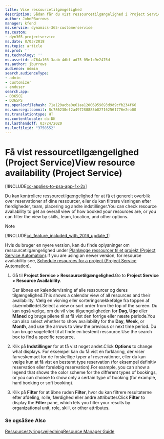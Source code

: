 ```yaml
---
title: Vise ressourcetilgængelighed
description: Sådan får du vist ressourcetilgængelighed i Project Service
author: JohnPBurrows
manager: kfend
ms.service: dynamics-365-customerservice
ms.custom:
- dyn365-projectservice
ms.date: 8/03/2018
ms.topic: article
ms.prod: ''
ms.technology: ''
ms.assetid: a764a166-3aab-4dbf-ad75-05e1c9e2476d
ms.author: jburrows
audience: Admin
search.audienceType:
- admin
- customizer
- enduser
search.app:
- D365CE
- D365PS
ms.openlocfilehash: 71a129acba0e61aa12006959693d9d9cfb234f66
ms.sourcegitcommit: 8c786230ef2a497280885b827162561776e2eb00
ms.translationtype: HT
ms.contentlocale: da-DK
ms.lasthandoff: 03/24/2020
ms.locfileid: "3750552"
---
```

# <a name="view-resource-availability-project-service"></a><span data-ttu-id="72606-103">Få vist ressourcetilgængelighed (Project Service)</span><span class="sxs-lookup"><span data-stu-id="72606-103">View resource availability (Project Service)</span></span>

[!INCLUDE[cc-applies-to-psa-app-1x-2x](../includes/cc-applies-to-psa-app-1x-2x.md)]

<span data-ttu-id="72606-104">Du kan kontrollere ressourcetilgængelighed for at få et generelt overblik over reservationer af dine ressourcer, eller du kan filtrere visningen efter færdigheder, team, placering og andre indstillinger.</span><span class="sxs-lookup"><span data-stu-id="72606-104">You can check resource availability to get an overall view of how booked your resources are, or you can filter the view by skills, team, location, and other options.</span></span>  
  
> [!NOTE]
> [!INCLUDE[cc_feature_included_with_2016_update_1](../includes/cc-feature-included-with-2016-update-1.md)]  
> 
>  <span data-ttu-id="72606-105">Hvis du bruger en nyere version, kan du finde oplysninger om ressourcetilgængelighed under [Planlægge ressourcer til et projekt (Project Service Automation)](../project-service/schedule-resources-project.md).</span><span class="sxs-lookup"><span data-stu-id="72606-105">If you are using an newer version, for resource availability see, [Schedule resources for a project (Project Service Automation)](../project-service/schedule-resources-project.md).</span></span>  

1. <span data-ttu-id="72606-106">Gå til **Project Service > Ressourcetilgængelighed**.</span><span class="sxs-lookup"><span data-stu-id="72606-106">Go to **Project Service > Resource Availability**.</span></span>  

    <span data-ttu-id="72606-107">Der åbnes en kalendervisning af alle ressourcer og deres tilgængelighed.</span><span class="sxs-lookup"><span data-stu-id="72606-107">This shows a calendar view of all resources and their availability.</span></span> <span data-ttu-id="72606-108">Vælg en visning eller sorteringsrækkefølge fra toppen af skærmbilledet.</span><span class="sxs-lookup"><span data-stu-id="72606-108">Select a view or sort order from the top of the screen.</span></span> <span data-ttu-id="72606-109">Du kan også vælge, om du vil vise tilgængeligheden for **Dag**, **Uge** eller **Måned** og bruge pilene til at få vist den forrige eller næste periode.</span><span class="sxs-lookup"><span data-stu-id="72606-109">You can also select whether to show availability for the **Day**, **Week**, or **Month**, and use the arrows to view the previous or next time period.</span></span> <span data-ttu-id="72606-110">Du kan bruge søgefeltet til at finde en bestemt ressource.</span><span class="sxs-lookup"><span data-stu-id="72606-110">Use the search box to find a specific resource.</span></span>  

2. <span data-ttu-id="72606-111">Klik på **Indstillinger** for at få vist noget andet.</span><span class="sxs-lookup"><span data-stu-id="72606-111">Click **Options** to change what displays.</span></span> <span data-ttu-id="72606-112">For eksempel kan du få vist en forklaring, der viser farveskemaet for de forskellige typer af reservationer, eller du kan vælge kun at få vist en bestemt type reservation (for eksempel definitiv reservation eller foreløbig reservation).</span><span class="sxs-lookup"><span data-stu-id="72606-112">For example, you can show a legend that shows the color scheme for the different types of bookings, or you can choose to show only a certain type of booking (for example, hard booking or soft booking).</span></span>  

3. <span data-ttu-id="72606-113">Klik på **Filter** for at åbne ruden **Filter**, hvor du kan filtrere resultaterne efter afdeling, rolle, færdighed eller andre attributter.</span><span class="sxs-lookup"><span data-stu-id="72606-113">Click **Filter** to display the **Filter** pane, which lets you filter your results by organizational unit, role, skill, or other attributes.</span></span>  

### <a name="see-also"></a><span data-ttu-id="72606-114">Se også</span><span class="sxs-lookup"><span data-stu-id="72606-114">See Also</span></span>  
 [<span data-ttu-id="72606-115">Ressourcestyringsvejledning</span><span class="sxs-lookup"><span data-stu-id="72606-115">Resource Manager Guide</span></span>](../project-service/resource-manager-guide.md)
